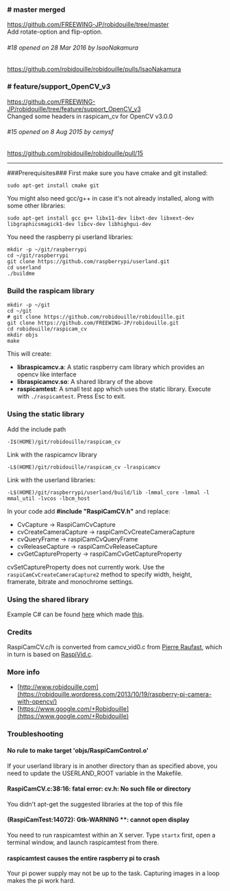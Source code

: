 ### # master merged
https://github.com/FREEWING-JP/robidouille/tree/master  
Add rotate-option and flip-option.  
###### #18 opened on 28 Mar 2016 by IsaoNakamura  
https://github.com/robidouille/robidouille/pulls/IsaoNakamura  

### # feature/support_OpenCV_v3
https://github.com/FREEWING-JP/robidouille/tree/feature/support_OpenCV_v3  
Changed some headers in raspicam_cv for OpenCV v3.0.0  
###### #15 opened on 8 Aug 2015 by cemysf  
https://github.com/robidouille/robidouille/pull/15  

***
###Prerequisites###
First make sure you have cmake and git installed:

    sudo apt-get install cmake git

You might also need gcc/g++ in case it's not already installed, along with some other libraries:

    sudo apt-get install gcc g++ libx11-dev libxt-dev libxext-dev libgraphicsmagick1-dev libcv-dev libhighgui-dev


You need the raspberry pi userland libraries:

    mkdir -p ~/git/raspberrypi
    cd ~/git/raspberrypi
    git clone https://github.com/raspberrypi/userland.git
    cd userland
    ./buildme
    

### Build the raspicam library ###

    mkdir -p ~/git
    cd ~/git
    # git clone https://github.com/robidouille/robidouille.git
    git clone https://github.com/FREEWING-JP/robidouille.git
    cd robidouille/raspicam_cv
    mkdir objs
    make

This will create:

- **libraspicamcv.a**: A static raspberry cam library which provides an opencv like interface
- **libraspicamcv.so**: A shared library of the above
- **raspicamtest**: A small test app which uses the static library. Execute with `./raspicamtest`. Press Esc to exit.

### Using the static library ###

Add the include path

    -I$(HOME)/git/robidouille/raspicam_cv
Link with the raspicamcv library

    -L$(HOME)/git/robidouille/raspicam_cv -lraspicamcv
Link with the userland libraries: 

    -L$(HOME)/git/raspberrypi/userland/build/lib -lmmal_core -lmmal -l mmal_util -lvcos -lbcm_host

In your code add **#include "RaspiCamCV.h"** and replace:

- CvCapture -> RaspiCamCvCapture
- cvCreateCameraCapture -> raspiCamCvCreateCameraCapture
- cvQueryFrame -> raspiCamCvQueryFrame
- cvReleaseCapture -> raspiCamCvReleaseCapture
- cvGetCaptureProperty -> raspiCamCvGetCaptureProperty

cvSetCaptureProperty does not currently work. Use the `raspiCamCvCreateCameraCapture2` method to specify width, height, framerate, bitrate and monochrome settings.

### Using the shared library ###
Example C# can be found [here](https://github.com/neutmute/PiCamCV/blob/master/source/LibPiCamCV/PInvoke/CvInvokeRaspiCamCV.cs) which made [this](https://www.youtube.com/watch?v=MWK55A0RH0U).
 
### Credits ###
RaspiCamCV.c/h is converted from camcv_vid0.c from [Pierre Raufast](https://thinkrpi.wordpress.com/2013/05/22/opencv-and-camera-board-csi/ "Pierre Raufast"), which in turn is based on [RaspiVid.c](https://github.com/raspberrypi/userland/blob/master/host_applications/linux/apps/raspicam/RaspiVid.c).

### More info ###
- [http://www.robidouille.com](https://robidouille.wordpress.com/2013/10/19/raspberry-pi-camera-with-opencv/)
- [https://www.google.com/+Robidouille](https://www.google.com/+Robidouille)


### Troubleshooting ###
#### No rule to make target 'objs/RaspiCamControl.o' ####
If your userland library is in another directory than as specified above, you need to update the USERLAND_ROOT variable in the Makefile.

#### RaspiCamCV.c:38:16: fatal error: cv.h: No such file or directory  
You didn't apt-get the suggested libraries at the top of this file

#### (RaspiCamTest:14072): Gtk-WARNING **: cannot open display ####
You need to run raspicamtest within an X server. Type `startx` first, open a terminal window, and launch raspicamtest from there.

#### raspicamtest causes the entire raspberry pi to crash ####
Your pi power supply may not be up to the task. Capturing images in a loop makes the pi work hard.
